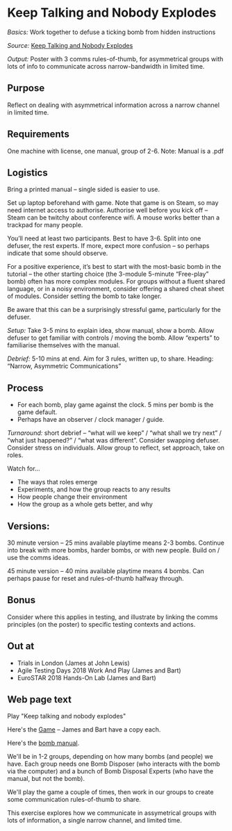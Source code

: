 # Keep Talking and Nobody Explodes
*Basics:* Work together to defuse a ticking bomb from hidden instructions

*Source:* [Keep Talking and Nobody Explodes](http://www.keeptalkinggame.com)

*Output:* Poster with 3 comms rules-of-thumb, for asymmetrical groups with lots of info to communicate 
across narrow-bandwidth in limited time.

## Purpose
Reflect on dealing with asymmetrical information across a narrow channel in limited time.

## Requirements
One machine with license, one manual, group of 2-6. Note: Manual is a .pdf

## Logistics
Bring a printed manual – single sided is easier to use. 

Set up laptop beforehand with game. Note that game is on Steam, so may need internet access to authorise. Authorise well before you kick off – Steam can be twitchy about conference wifi. A mouse works better than a trackpad for many people.

You’ll need at least two participants. Best to have 3-6. Split into one defuser, the rest experts. If more, expect more confusion – so perhaps indicate that some should observe.

For a positive experience, it’s best to start with the most-basic bomb in the tutorial – the other starting choice (the 3-module 5-minute “Free-play” bomb) often has more complex modules. For groups without a fluent shared language, or in a noisy environment, consider offering a shared cheat sheet of modules. Consider setting the bomb to take longer.

Be aware that this can be a surprisingly stressful game, particularly for the defuser.

*Setup:* Take 3-5 mins to explain idea, show manual, show a bomb. Allow defuser to get familiar with controls / moving the bomb. Allow “experts” to familiarise themselves with the manual.

*Debrief:* 5-10 mins at end. Aim for 3 rules, written up, to share. Heading: “Narrow, Asymmetric Communications”

## Process
* For each bomb, play game against the clock. 5 mins per bomb is the game default.
* Perhaps have an observer / clock manager / guide.

*Turnaround:* short debrief – “what will we keep” / “what shall we try next” / “what just happened?” / “what was different”. Consider swapping defuser. Consider stress on individuals. Allow group to reflect, set approach, take on roles.

Watch for…
* The ways that roles emerge
* Experiments, and how the group reacts to any results
* How people change their environment
* How the group as a whole gets better, and why


## Versions:
30 minute version – 25 mins available playtime means 2-3 bombs.  Continue into break with more bombs, harder bombs, or with new people. Build on / use the comms ideas.

45 minute version – 40 mins available playtime means 4 bombs. Can perhaps pause for reset and rules-of-thumb halfway through.

## Bonus
Consider where this applies in testing, and illustrate by linking the comms principles (on the poster) to specific testing contexts and actions.

## Out at
* Trials in London (James at John Lewis)
* Agile Testing Days 2018 Work And Play (James and Bart)
* EuroSTAR 2018 Hands-On Lab (James and Bart)

## Web page text
Play "Keep talking and nobody explodes"

Here's the [Game](http://www.keeptalkinggame.com "Keep Talking and Nobody Explodes") – James and Bart have a copy each. 

Here's the [bomb manual](http://www.bombmanual.com "Bomb Defusal Manual").

We'll be in 1-2 groups, depending on how many bombs (and people) we have. Each group needs one Bomb Disposer (who interacts with the bomb via the computer) and a bunch of Bomb Disposal Experts (who have the manual, but not the bomb).

We'll play the game a couple of times, then work in our groups to create some communication rules-of-thumb to share.

This exercise explores how we communicate in assymetrical groups with lots of information, a single narrow channel, and limited time.